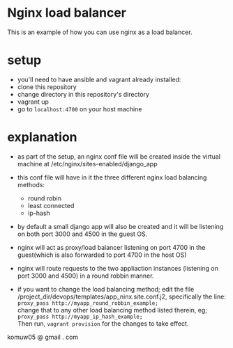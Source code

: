 # Nginx load balancer


This is an example of how you can use nginx as a load balancer.


# setup    
* you'll need to have ansible and vagrant already installed:   
* clone this repository
* change directory in this repository's directory
* vagrant up
* go to `localhost:4700` on your host machine


# explanation
* as part of the setup, an nginx conf file will be created inside the virtual machine at /etc/nginx/sites-enabled/django_app
* this conf file will have in it the three different nginx load balancing methods:        
     - round robin        
     - least connected         
     - ip-hash

* by default a small django app will also be created and it will be listening on both port 3000 and 4500 in the guest OS. 
* nginx will act as proxy/load balancer listening on port 4700 in the guest(which is also forwarded to port 4700 in the host OS)
* nginx will route requests to the two appliaction instances (listening on port 3000 and 4500) in a round robbin manner.
* if you want to change the load balancing method; edit the file /project_dir/devops/templates/app_ninx.site.conf.j2, specifically the line:           
`proxy_pass http://myapp_round_robbin_example;`          
change that to any other load balancing method listed therein, eg;           
`proxy_pass http://myapp_ip_hash_example;`           
Then run, `vagrant provision` for the changes to take effect. 



komuw05 @ gmail . com

